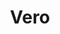 ---
title: Vero
date: 
draft: false

# descripcion
description : Aro de plata pasante

materials: Plata 925

color: Plateado

dimensions: 0,8cm

code: 01-20-0418

type: "Aros"

categories: []

price: $1.640,00

# Images
# first image will be shown in the product page
images:
  # - image: "images/path_to_image"
  # La ubicacion de las imagenes es imagenes/Aros/Aros.Solo Plata/01-20-0418-vero
  - image: "./images/aros/solo_plata/01-20-0418-corazon-chico_a.JPG"
  - image: "./images/aros/solo_plata/01-20-0418-corazon-chico_b.JPG"
---